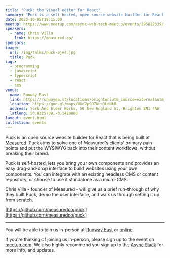 ```yaml
---
title: "Puck: the visual editor for React"
summary: "Puck is a self-hosted, open source website builder for React that lets you bring your own components"
date: 2023-10-05T19:15:00
meetup: https://www.meetup.com/async-web-tech-meetup/events/295822339/
speakers:
  - name: Chris Villa
    link: https://measured.co/
sponsors:
image:
  url: /img/talks/puck-ojv4.jpg
  title: Puck
tags:
  - programming
  - javascript
  - typescript
  - react
  - cms
venue:
  name: Runway East
  link: https://runwayea.st/locations/brighton?utm_source=external&utm_medium=event&utm_campaign=sponsorship
  location: https://goo.gl/maps/WGe2p9D7Wup3LdNt8
  address: York And Elder Works, 50 New England St, Brighton BN1 4AW
  latlong: 50.8325788,-0.1420808
layout: event.html
collection: events
---
```


Puck is an open source website builder for React that is being built at [Measured](https://measured.co). Puck aims to solve one of Measured's clients' primary pain points and put the WYSIWYG back into their content workflows, without breaking their brand.

Puck is self-hosted, lets you bring your own components and provides an easy drag-and-drop interface to build websites using your own components. You can integrate with an existing headless CMS or content repository, or choose to use it standalone as a micro-CMS.

Chris Villa - founder of Measured - will give us a brief run-through of why they built Puck, demo the user interface, and walk us through setting it up from scratch.

[https://github.com/measuredco/puck](https://github.com/measuredco/puck)

---

You will be able to join us in-person at [Runway East](https://runwayea.st/locations/brighton?utm_source=external&utm_medium=event&utm_campaign=sponsorship) or [online](https://www.youtube.com/watch?v=6ROnui5r-tI).

If you're thinking of joining us in-person, please sign up to the event on [meetup.com](https://www.meetup.com/async-web-tech-meetup/events/295822339/). We also highly recommend you sign up to the [Async Slack](https://join.slack.com/t/asyncjs/shared_invite/zt-1aguxx86q-XjF_yWcFoJ8fyYYzoqgDaQ) for more info, and updates.

